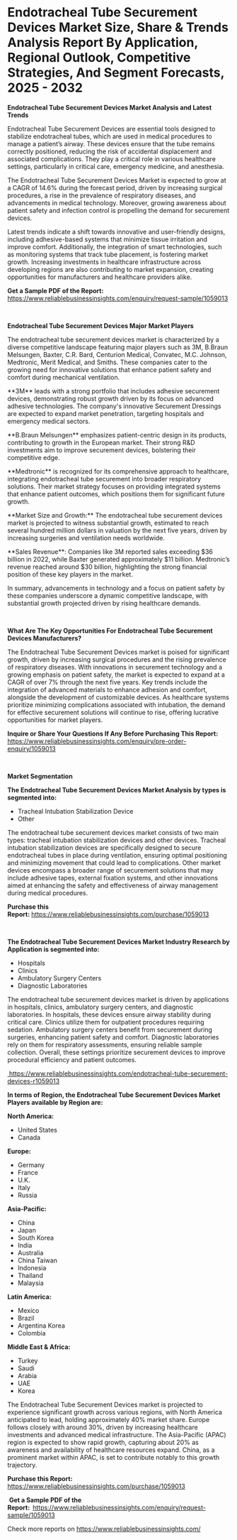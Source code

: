 <p><h1>Endotracheal Tube Securement Devices Market Size, Share & Trends Analysis Report By Application, Regional Outlook, Competitive Strategies, And Segment Forecasts, 2025 - 2032</h1></p><p><strong>Endotracheal Tube Securement Devices Market Analysis and Latest Trends</strong></p>
<p><p>Endotracheal Tube Securement Devices are essential tools designed to stabilize endotracheal tubes, which are used in medical procedures to manage a patient’s airway. These devices ensure that the tube remains correctly positioned, reducing the risk of accidental displacement and associated complications. They play a critical role in various healthcare settings, particularly in critical care, emergency medicine, and anesthesia.</p><p>The Endotracheal Tube Securement Devices Market is expected to grow at a CAGR of 14.6% during the forecast period, driven by increasing surgical procedures, a rise in the prevalence of respiratory diseases, and advancements in medical technology. Moreover, growing awareness about patient safety and infection control is propelling the demand for securement devices. </p><p>Latest trends indicate a shift towards innovative and user-friendly designs, including adhesive-based systems that minimize tissue irritation and improve comfort. Additionally, the integration of smart technologies, such as monitoring systems that track tube placement, is fostering market growth. Increasing investments in healthcare infrastructure across developing regions are also contributing to market expansion, creating opportunities for manufacturers and healthcare providers alike.</p></p>
<p><strong>Get a Sample PDF of the Report:&nbsp;</strong> <a href="https://www.reliablebusinessinsights.com/enquiry/request-sample/1059013?utm_campaign=2190&utm_medium=2&utm_source=Github&utm_content=ia&utm_term=04032025&utm_id=endotracheal-tube-securement-devices">https://www.reliablebusinessinsights.com/enquiry/request-sample/1059013</a></p>
<p>&nbsp;</p>
<p><strong>Endotracheal Tube Securement Devices Major Market Players</strong></p>
<p><p>The endotracheal tube securement devices market is characterized by a diverse competitive landscape featuring major players such as 3M, B.Braun Melsungen, Baxter, C.R. Bard, Centurion Medical, Convatec, M.C. Johnson, Medtronic, Merit Medical, and Smiths. These companies cater to the growing need for innovative solutions that enhance patient safety and comfort during mechanical ventilation.</p><p>**3M** leads with a strong portfolio that includes adhesive securement devices, demonstrating robust growth driven by its focus on advanced adhesive technologies. The company's innovative Securement Dressings are expected to expand market penetration, targeting hospitals and emergency medical sectors.</p><p>**B.Braun Melsungen** emphasizes patient-centric design in its products, contributing to growth in the European market. Their strong R&D investments aim to improve securement devices, bolstering their competitive edge.</p><p>**Medtronic** is recognized for its comprehensive approach to healthcare, integrating endotracheal tube securement into broader respiratory solutions. Their market strategy focuses on providing integrated systems that enhance patient outcomes, which positions them for significant future growth.</p><p>**Market Size and Growth:** The endotracheal tube securement devices market is projected to witness substantial growth, estimated to reach several hundred million dollars in valuation by the next five years, driven by increasing surgeries and ventilation needs worldwide.</p><p>**Sales Revenue**: Companies like 3M reported sales exceeding $36 billion in 2022, while Baxter generated approximately $11 billion. Medtronic’s revenue reached around $30 billion, highlighting the strong financial position of these key players in the market.</p><p>In summary, advancements in technology and a focus on patient safety by these companies underscore a dynamic competitive landscape, with substantial growth projected driven by rising healthcare demands.</p></p>
<p>&nbsp;</p>
<p><strong>What Are The Key Opportunities For Endotracheal Tube Securement Devices Manufacturers?</strong></p>
<p><p>The Endotracheal Tube Securement Devices market is poised for significant growth, driven by increasing surgical procedures and the rising prevalence of respiratory diseases. With innovations in securement technology and a growing emphasis on patient safety, the market is expected to expand at a CAGR of over 7% through the next five years. Key trends include the integration of advanced materials to enhance adhesion and comfort, alongside the development of customizable devices. As healthcare systems prioritize minimizing complications associated with intubation, the demand for effective securement solutions will continue to rise, offering lucrative opportunities for market players.</p></p>
<p><strong>Inquire or Share Your Questions If Any Before Purchasing This Report:</strong> <a href="https://www.reliablebusinessinsights.com/enquiry/pre-order-enquiry/1059013?utm_campaign=2190&utm_medium=2&utm_source=Github&utm_content=ia&utm_term=04032025&utm_id=endotracheal-tube-securement-devices">https://www.reliablebusinessinsights.com/enquiry/pre-order-enquiry/1059013</a></p>
<p>&nbsp;</p>
<p><strong>Market Segmentation</strong></p>
<p><strong>The Endotracheal Tube Securement Devices Market Analysis by types is segmented into:</strong></p>
<p><ul><li>Tracheal Intubation Stabilization Device</li><li>Other</li></ul></p>
<p><p>The endotracheal tube securement devices market consists of two main types: tracheal intubation stabilization devices and other devices. Tracheal intubation stabilization devices are specifically designed to secure endotracheal tubes in place during ventilation, ensuring optimal positioning and minimizing movement that could lead to complications. Other market devices encompass a broader range of securement solutions that may include adhesive tapes, external fixation systems, and other innovations aimed at enhancing the safety and effectiveness of airway management during medical procedures.</p></p>
<p><strong>Purchase this Report:&nbsp;</strong><a href="https://www.reliablebusinessinsights.com/purchase/1059013?utm_campaign=2190&utm_medium=2&utm_source=Github&utm_content=ia&utm_term=04032025&utm_id=endotracheal-tube-securement-devices">https://www.reliablebusinessinsights.com/purchase/1059013</a></p>
<p>&nbsp;</p>
<p><strong>The Endotracheal Tube Securement Devices Market Industry Research by Application is segmented into:</strong></p>
<p><ul><li>Hospitals</li><li>Clinics</li><li>Ambulatory Surgery Centers</li><li>Diagnostic Laboratories</li></ul></p>
<p><p>The endotracheal tube securement devices market is driven by applications in hospitals, clinics, ambulatory surgery centers, and diagnostic laboratories. In hospitals, these devices ensure airway stability during critical care. Clinics utilize them for outpatient procedures requiring sedation. Ambulatory surgery centers benefit from securement during surgeries, enhancing patient safety and comfort. Diagnostic laboratories rely on them for respiratory assessments, ensuring reliable sample collection. Overall, these settings prioritize securement devices to improve procedural efficiency and patient outcomes.</p></p>
<p><a href="https://www.reliablebusinessinsights.com/endotracheal-tube-securement-devices-r1059013?utm_campaign=2190&utm_medium=2&utm_source=Github&utm_content=ia&utm_term=04032025&utm_id=endotracheal-tube-securement-devices">&nbsp;https://www.reliablebusinessinsights.com/endotracheal-tube-securement-devices-r1059013</a></p>
<p><strong>In terms of Region, the Endotracheal Tube Securement Devices Market Players available by Region are:</strong></p>
<p>
    <p> <strong> North America: </strong>
        <ul>
            <li>United States</li>
            <li>Canada</li>
        </ul>
        </p> 
    <p> <strong> Europe: </strong>
        <ul>
            <li>Germany</li>
            <li>France</li>
            <li>U.K.</li>
            <li>Italy</li>
            <li>Russia</li>
        </ul>
        </p> 
    <p> <strong> Asia-Pacific: </strong>
        <ul>
            <li>China</li>
            <li>Japan</li>
            <li>South Korea</li>
            <li>India</li>
            <li>Australia</li>
            <li>China Taiwan</li>
            <li>Indonesia</li>
            <li>Thailand</li>
            <li>Malaysia</li>
        </ul>
        </p> 
    <p> <strong> Latin America: </strong>
        <ul>
            <li>Mexico</li>
            <li>Brazil</li>
            <li>Argentina Korea</li>
            <li>Colombia</li>
        </ul>
        </p> 
    <p> <strong> Middle East & Africa: </strong>
        <ul>
            <li>Turkey</li>
            <li>Saudi</li>
            <li>Arabia</li>
            <li>UAE</li>
            <li>Korea</li>
        </ul>
    </p>
    </p>
<p><p>The Endotracheal Tube Securement Devices market is projected to experience significant growth across various regions, with North America anticipated to lead, holding approximately 40% market share. Europe follows closely with around 30%, driven by increasing healthcare investments and advanced medical infrastructure. The Asia-Pacific (APAC) region is expected to show rapid growth, capturing about 20% as awareness and availability of healthcare resources expand. China, as a prominent market within APAC, is set to contribute notably to this growth trajectory.</p></p>
<p><strong>Purchase this Report: </strong><a href="https://www.reliablebusinessinsights.com/purchase/1059013?utm_campaign=2190&utm_medium=2&utm_source=Github&utm_content=ia&utm_term=04032025&utm_id=endotracheal-tube-securement-devices">https://www.reliablebusinessinsights.com/purchase/1059013</a></p>
<p>&nbsp;<strong>Get a Sample PDF of the Report:&nbsp;&nbsp;</strong><a href="https://www.reliablebusinessinsights.com/enquiry/request-sample/1059013?utm_campaign=2190&utm_medium=2&utm_source=Github&utm_content=ia&utm_term=04032025&utm_id=endotracheal-tube-securement-devices">https://www.reliablebusinessinsights.com/enquiry/request-sample/1059013</a></p>
<p><strong></strong></p>
<p>Check more reports on <a href="https://www.reliablebusinessinsights.com/?utm_campaign=2190&utm_medium=2&utm_source=Github&utm_content=ia&utm_term=04032025&utm_id=endotracheal-tube-securement-devices">https://www.reliablebusinessinsights.com/</a></p>